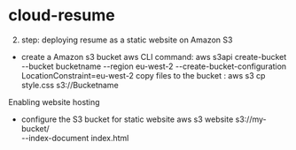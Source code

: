 # cloud-resume


2. step: deploying resume as a static website on Amazon S3 

- create a Amazon s3 bucket
aws CLI command: aws s3api create-bucket --bucket bucketname --region eu-west-2 --create-bucket-configuration LocationConstraint=eu-west-2
copy files to the bucket :
aws s3 cp style.css s3://Bucketname


Enabling website hosting
- configure the S3 bucket for static website
aws s3 website s3://my-bucket/ \
    --index-document index.html 
    <!-- --error-document error.html -->
